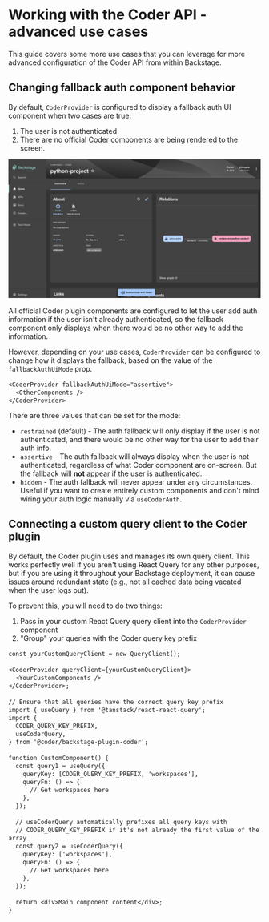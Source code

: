 # Working with the Coder API - advanced use cases

This guide covers some more use cases that you can leverage for more advanced configuration of the Coder API from within Backstage.

## Changing fallback auth component behavior

By default, `CoderProvider` is configured to display a fallback auth UI component when two cases are true:

1. The user is not authenticated
2. There are no official Coder components are being rendered to the screen.

<img src="../../screenshots/auth-fallback.png" alt="The Coder auth fallback UI" />

All official Coder plugin components are configured to let the user add auth information if the user isn't already authenticated, so the fallback component only displays when there would be no other way to add the information.

However, depending on your use cases, `CoderProvider` can be configured to change how it displays the fallback, based on the value of the `fallbackAuthUiMode` prop.

```tsx
<CoderProvider fallbackAuthUiMode="assertive">
  <OtherComponents />
</CoderProvider>
```

There are three values that can be set for the mode:

- `restrained` (default) - The auth fallback will only display if the user is not authenticated, and there would be no other way for the user to add their auth info.
- `assertive` - The auth fallback will always display when the user is not authenticated, regardless of what Coder component are on-screen. But the fallback will **not** appear if the user is authenticated.
- `hidden` - The auth fallback will never appear under any circumstances. Useful if you want to create entirely custom components and don't mind wiring your auth logic manually via `useCoderAuth`.

## Connecting a custom query client to the Coder plugin

By default, the Coder plugin uses and manages its own query client. This works perfectly well if you aren't using React Query for any other purposes, but if you are using it throughout your Backstage deployment, it can cause issues around redundant state (e.g., not all cached data being vacated when the user logs out).

To prevent this, you will need to do two things:

1. Pass in your custom React Query query client into the `CoderProvider` component
2. "Group" your queries with the Coder query key prefix

```tsx
const yourCustomQueryClient = new QueryClient();

<CoderProvider queryClient={yourCustomQueryClient}>
  <YourCustomComponents />
</CoderProvider>;

// Ensure that all queries have the correct query key prefix
import { useQuery } from '@tanstack/react-react-query';
import {
  CODER_QUERY_KEY_PREFIX,
  useCoderQuery,
} from '@coder/backstage-plugin-coder';

function CustomComponent() {
  const query1 = useQuery({
    queryKey: [CODER_QUERY_KEY_PREFIX, 'workspaces'],
    queryFn: () => {
      // Get workspaces here
    },
  });

  // useCoderQuery automatically prefixes all query keys with
  // CODER_QUERY_KEY_PREFIX if it's not already the first value of the array
  const query2 = useCoderQuery({
    queryKey: ['workspaces'],
    queryFn: () => {
      // Get workspaces here
    },
  });

  return <div>Main component content</div>;
}
```
